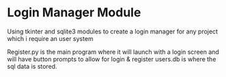 # Login Manager Module
Using tkinter and sqlite3 modules to create a login manager for any project which i require an user system

Register.py is the main program where it will launch with a login screen and will have button prompts to allow for login & register
users.db is where the sql data is stored.